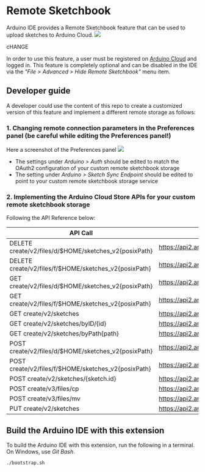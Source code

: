 # Remote Sketchbook

Arduino IDE provides a Remote Sketchbook feature that can be used to upload sketches to Arduino Cloud.
![](static/remote.png)

cHANGE


In order to use this feature, a user must be registered on [Arduino Cloud](https://store.arduino.cc/digital/create) and logged in.
This feature is completely optional and can be disabled in the IDE via the _"File > Advanced > Hide Remote Sketchbook"_ menu item.

## Developer guide
A developer could use the content of this repo to create a customized version of this feature and implement a different remote storage as follows:

### 1. Changing remote connection parameters in the Preferences panel (be careful while editing the Preferences panel!)
Here a screenshot of the Preferences panel
![](static/preferences.png)
- The settings under _Arduino > Auth_ should be edited to match the OAuth2 configuration of your custom remote sketchbook storage
- The setting under _Arduino > Sketch Sync Endpoint_ should be edited to point to your custom remote sketchbook storage service
### 2. Implementing the Arduino Cloud Store APIs for your custom remote sketchbook storage
Following the API Reference below:

| API Call  | OpenAPI documentation |
| ------------- | ------------- |
| DELETE create/v2/files/d/$HOME/sketches_v2{posixPath} | https://api2.arduino.cc/create/docs#!/files95v2/files_v2_deletedir |
| DELETE create/v2/files/f/$HOME/sketches_v2{posixPath} | https://api2.arduino.cc/create/docs#!/files95v2/files_v2_deletefile |
| GET create/v2/files/d/$HOME/sketches_v2{posixPath} | https://api2.arduino.cc/create/docs#!/files95v2/files_v2_list |
| GET create/v2/files/f/$HOME/sketches_v2{posixPath} | https://api2.arduino.cc/create/docs#!/files95v2/files_v2_read |
| GET create/v2/sketches | https://api2.arduino.cc/create/docs#!/sketches95v2/sketches_v2_search |
| GET create/v2/sketches/byID/{id} | https://api2.arduino.cc/create/docs#!/sketches95v2/sketches_v2_byID |
| GET create/v2/sketches/byPath{path} | https://api2.arduino.cc/create/docs#!/sketches95v2/sketches_v2_byPath |
| POST create/v2/files/d/$HOME/sketches_v2{posixPath} | https://api2.arduino.cc/create/docs#!/files95v2/files_v2_mkdir |
| POST create/v2/files/f/$HOME/sketches_v2{posixPath} | https://api2.arduino.cc/create/docs#!/files95v2/files_v2_write |
| POST create/v2/sketches/{sketch.id} | https://api2.arduino.cc/create/docs#!/sketches95v2/sketches_v2_edit |
| POST create/v3/files/cp | https://api2.arduino.cc/create/docs#!/files95v3/files_v3_copy |
| POST create/v3/files/mv | https://api2.arduino.cc/create/docs#!/files95v3/files_v3_move |
| PUT create/v2/sketches | https://api2.arduino.cc/create/docs#!/sketches95v2/sketches_v2_create |

## Build the Arduino IDE with this extension

To build the Arduino IDE with this extension, run the following in a terminal. On Windows, use _Git Bash_.
```sh
./bootstrap.sh
```